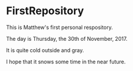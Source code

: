 # FirstRepository

This is Matthew's first personal respository.

The day is Thursday, the 30th of November, 2017.

It is quite cold outside and gray.

I hope that it snows some time in the near future.

